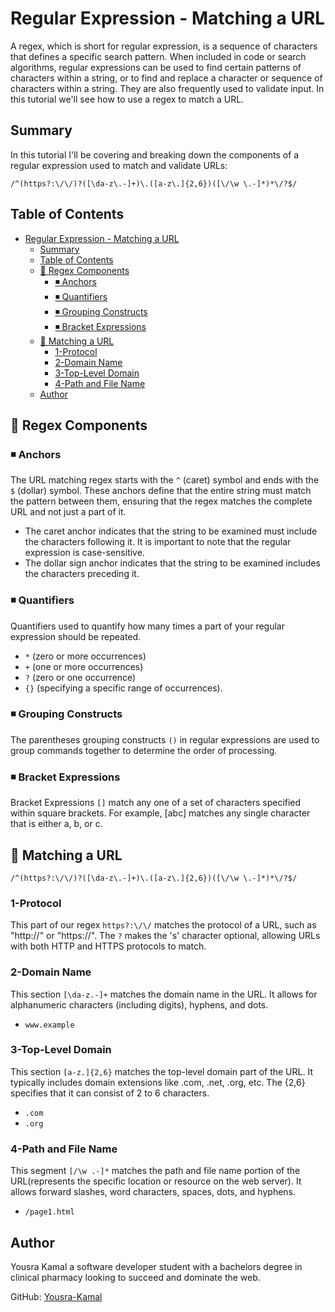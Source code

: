 # Regular Expression - Matching a URL

A regex, which is short for regular expression, is a sequence of characters that defines a specific search pattern. When included in code or search algorithms, regular expressions can be used to find certain patterns of characters within a string, or to find and replace a character or sequence of characters within a string. They are also frequently used to validate input. In this tutorial we'll see how to use a regex to match a URL.

## Summary

In this tutorial I'll be covering and breaking down the components of a regular expression used to match and validate URLs:

```
/^(https?:\/\/)?([\da-z\.-]+)\.([a-z\.]{2,6})([\/\w \.-]*)*\/?$/
```

## Table of Contents

- [Regular Expression - Matching a URL](#regular-expression---matching-a-url)
  - [Summary](#summary)
  - [Table of Contents](#table-of-contents)
  - [🌻 Regex Components](#-regex-components)
    - [◾ Anchors](#-anchors)
    - [◾ Quantifiers](#-quantifiers)
    - [◾ Grouping Constructs](#-grouping-constructs)
    - [◾ Bracket Expressions](#-bracket-expressions)
  - [🌻 Matching a URL](#-matching-a-url)
    - [1-Protocol](#1-protocol)
    - [2-Domain Name](#2-domain-name)
    - [3-Top-Level Domain](#3-top-level-domain)
    - [4-Path and File Name](#4-path-and-file-name)
  - [Author](#author)

## 🌻 Regex Components

### ◾ Anchors


The URL matching regex starts with the `^` (caret) symbol and ends with the  `$` (dollar) symbol. These anchors define that the entire string must match the pattern between them, ensuring that the regex matches the complete URL and not just a part of it.

- The caret anchor indicates that the string to be examined must include the characters following it. It is important to note that the regular expression is case-sensitive.
- The dollar sign anchor indicates that the string to be examined includes the characters preceding it.

### ◾ Quantifiers

 Quantifiers used to quantify how many times a part of your regular expression should be repeated.
- `*` (zero or more occurrences)
- `+` (one or more occurrences)
- `?` (zero or one occurrence)
- `{}` (specifying a specific range of occurrences).

### ◾ Grouping Constructs

The parentheses grouping constructs `()` in regular expressions are used to group commands together to determine the order of processing.

### ◾ Bracket Expressions
Bracket Expressions `[]` match any one of a set of characters specified within square brackets.
For example, [abc] matches any single character that is either a, b, or c.

## 🌻 Matching a URL

```
/^(https?:\/\/)?([\da-z\.-]+)\.([a-z\.]{2,6})([\/\w \.-]*)*\/?$/
```

### 1-Protocol
This part of our regex `https?:\/\/` matches the protocol of a URL, such as "http://" or "https://". The `?` makes the 's' character optional, allowing URLs with both HTTP and HTTPS protocols to match.


### 2-Domain Name
This section `[\da-z.-]+` matches the domain name in the URL. It allows for alphanumeric characters (including digits), hyphens, and dots.
- `www.example`


### 3-Top-Level Domain
This section `[a-z.]{2,6}` matches the top-level domain part of the URL.
It typically includes domain extensions like .com, .net, .org, etc. The {2,6} specifies that it can consist of 2 to 6 characters.

- `.com`
- `.org`


### 4-Path and File Name
This segment `[/\w .-]*` matches the path and file name portion of the URL(represents the specific location or resource on the web server). It allows forward slashes, word characters, spaces, dots, and hyphens.
- `/page1.html`


## Author

Yousra Kamal a software developer student with a bachelors degree in clinical pharmacy looking to succeed and dominate the web. 

GitHub: [Yousra-Kamal](https://github.com/Yousra-Kamal)